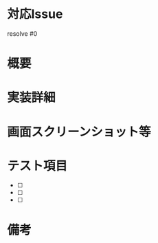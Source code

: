 <!-- 全部埋める必要はありませんが，できるだけわかりやすく書いてください -->
# 対応Issue
<!-- 対応したIssue番号を記載 -->
resolve #0

# 概要
<!-- 開発内容の概要を記載 -->


# 実装詳細
<!-- 具体的な開発内容を記載 -->


# 画面スクリーンショット等
<!-- URLとともに貼る（なければ空欄でよい） -->


# テスト項目
<!-- テストしてほしい内容を記載 -->
<!-- ex) コンポーネントのデザインが崩れないか -->
<!-- ex) データが表示できてるか・反映されてるか -->
- [ ] 
- [ ] 
- [ ] 

# 備考
<!-- 実装していて困った箇所・質問など -->